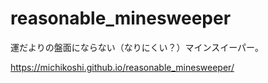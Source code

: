 # reasonable_minesweeper

運だよりの盤面にならない（なりにくい？）マインスイーパー。

https://michikoshi.github.io/reasonable_minesweeper/
